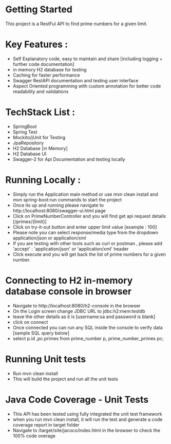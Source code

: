 # Getting Started

This project is a RestFul API to find prime numbers for a given limit.

# Key Features :
 - Self Explanatory code, easy to maintain and share [including logging + further code documentation] 
 - in memory H2 database for testing 
 - Caching for faster performance 
 - Swagger RestAPI documentation and testing user interface
 - Aspect Oriented programming with custom annotation for better code readability and validations 

# TechStack List :

 - SpringBoot
 - Spring Test
 - Mockito/jUnit for Testing
 - JpaRepository
 - H2 Database [in Memory]
 - H2 Database UI
 - Swagger-2 for Api Documentation and testing locally

# Running Locally :

 - Simply run the Application main method or use mvn clean install and mvn spring-boot:run commands to start the project
 - Once its up and running please navigate to http://localhost:8080/swagger-ui.html page
 - Click on PrimeNumberController and you will find get api request details [/primes/{limit}]
 - Click on try-it-out button and enter upper limit value [example : 100]
 - Please note you can select response/media type from the dropdown application/json or application/xml  
 - If you are testing with other tools such as curl or postman , please add 'accept' : 'application/json' or 'application/xml' header  
 - Click execute and you will get back the list of prime numbers for a given number.

# Connecting to H2 in-memory database console in browser

 - Navigate to http://localhost:8080/h2-console in the browser
 - On the Login screen change JDBC URL to jdbc:h2:mem:testdb
 - leave the other details as it is [username:sa and password is blank]  
 - click on connect
 - Once connected you can run any SQL inside the console to verify data [sample SQL query below]
 - select p.id ,pc.primes from prime_number p, prime_number_primes pc;

# Running Unit tests

 - Run mvn clean install
 - This will build the project and run all the unit tests

# Java Code Coverage - Unit Tests 

 - This API has been tested using fully integrated the unit test framework
 - when you run mvn clean install, it will run the test and generate a code coverage report in target folder
 - Navigate to /target/site/jacoco/index.html in the browser to check the 100% code overage


